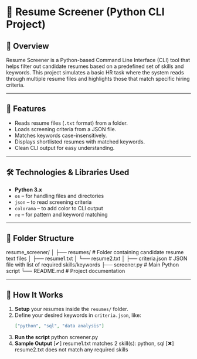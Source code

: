 # 🧾 Resume Screener (Python CLI Project)

## 📌 Overview

Resume Screener is a Python-based Command Line Interface (CLI) tool that helps filter out candidate resumes based on a predefined set of skills and keywords. This project simulates a basic HR task where the system reads through multiple resume files and highlights those that match specific hiring criteria.

---

## 🚀 Features

- Reads resume files (`.txt` format) from a folder.
- Loads screening criteria from a JSON file.
- Matches keywords case-insensitively.
- Displays shortlisted resumes with matched keywords.
- Clean CLI output for easy understanding.

---

## 🛠️ Technologies & Libraries Used

- **Python 3.x**
- `os` – for handling files and directories
- `json` – to read screening criteria
- `colorama` – to add color to CLI output
- `re` – for pattern and keyword matching

---

## 📂 Folder Structure
resume_screener/
│
├── resumes/ # Folder containing candidate resume text files
│ ├── resume1.txt
│ └── resume2.txt
│
├── criteria.json # JSON file with list of required skills/keywords
├── screener.py # Main Python script
└── README.md # Project documentation


---

## 🧠 How It Works

1. **Setup** your resumes inside the `resumes/` folder.
2. Define your desired keywords in `criteria.json`, like:
   ```json
   ["python", "sql", "data analysis"]
3. **Run the script** python screener.py
4. **Sample Output**
[✔] resume1.txt matches 2 skill(s): python, sql
[✖] resume2.txt does not match any required skills
